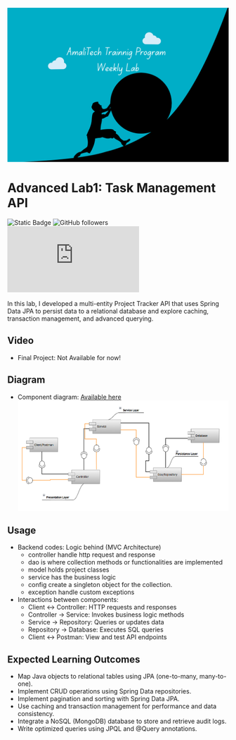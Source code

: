 [//]: # (![challenge banner]&#40;image/amaliTechLab.webp&#41;)
<img src="image/AmalitTech.png" alt="drawing" style="height:350px; width: 1000px"/>
# Advanced Lab1: Task Management API

![Static Badge](https://img.shields.io/badge/Framework_used-0-green?style=flat)
![GitHub followers](https://img.shields.io/github/followers/karangwaajika)
![GitHub file size in bytes](https://img.shields.io/github/size/karangwaajika/codeOfAfrica-challenges/index.html)


In this lab, I developed a multi-entity Project Tracker API that uses Spring 
Data JPA to persist data to a relational database and explore caching, transaction 
management, and advanced querying.

## Video

* Final Project: Not Available for now!</a>

## Diagram
* Component diagram: <a href="https://drive.google.com/file/d/1_ltTqN6KSubbTDNp-c-W7sVSpbAdLDPH/view?usp=sharing">Available here</a>
  <img src="image/componentDiagram.png" alt="drawing" style="height:250px; width: 1000px"/>

## Usage
* Backend codes: Logic behind (MVC Architecture)
    - controller handle http request and response
    - dao is where collection methods or functionalities are implemented
    - model holds project classes
    - service has the business logic
    - config create a singleton object for the collection.
    - exception handle custom exceptions
* Interactions between components:
    - Client ↔ Controller: HTTP requests and responses
    - Controller → Service: Invokes business logic methods
    - Service → Repository: Queries or updates data
    - Repository → Database: Executes SQL queries
    - Client ↔ Postman: View and test API endpoints

## Expected Learning Outcomes

- Map Java objects to relational tables using JPA (one-to-many, many-to-one).
- Implement CRUD operations using Spring Data repositories.
- Implement pagination and sorting with Spring Data JPA.
- Use caching and transaction management for performance and data consistency.
- Integrate a NoSQL (MongoDB) database to store and retrieve audit logs.
- Write optimized queries using JPQL and @Query annotations.
